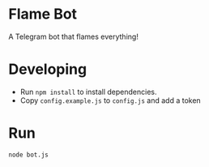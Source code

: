 # Flame Bot

A Telegram bot that flames everything!

# Developing

 * Run `npm install` to install dependencies.
 * Copy `config.example.js` to `config.js` and add a token

# Run

    node bot.js

